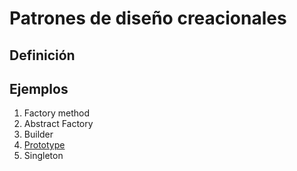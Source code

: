 # Patrones de diseño creacionales

## Definición

## Ejemplos

1. Factory method
1. Abstract Factory
1. Builder
1. [Prototype](/creationalPatterns/prototype/index.md 'Patrón de diseño prototipo')
1. Singleton
